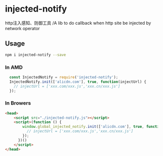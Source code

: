 # injected-notify
http注入感知、防御工具 /A lib to do callback when http site be injected by network operator

## Usage
```bash
npm i injected-notify --save
```

### In AMD
```js
  const InjectedNotify = require('injected-notify');
  InjectedNotify.init(['alicdn.com'], true, function(injectUrl) {
    // injectUrl = ['xxx.com/xxx.js','xxx.cn/xxx.js']
  });
```

### In Browers
```html
<head>
    <script src="./injected-notify.js"></script>
    <script>(function () {
        window.global_injected_notify.init(['alicdn.com'], true, function(injectUrl) {
          // injectUrl = ['xxx.com/xxx.js','xxx.cn/xxx.js']
        });
      })()
    </script>
</head>
```
